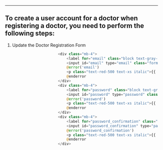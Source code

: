 --------------------------------------------------------------------------------------------------------------
**To create a user account for a doctor when registering a doctor, you need to perform the following steps:**
--------------------------------------------------------------------------------------------------------------
1. Update the Doctor Registration Form
   ```php
                        <div class="mb-4">
                            <label for="email" class="block text-gray-700 text-sm font-bold mb-2">{{ __('Email') }}</label>
                            <input id="email" type="email" class="form-input rounded-md shadow-sm mt-1 block w-full" name="email" value="{{ old('email') }}" required>
                            @error('email')
                            <p class="text-red-500 text-xs italic">{{ $message }}</p>
                            @enderror
                        </div>
                        <div class="mb-4">
                            <label for="password" class="block text-gray-700 text-sm font-bold mb-2">{{ __('Password') }}</label>
                            <input id="password" type="password" class="form-input rounded-md shadow-sm mt-1 block w-full" name="password" required>
                            @error('password')
                            <p class="text-red-500 text-xs italic">{{ $message }}</p>
                            @enderror
                        </div>
                        <div class="mb-4">
                            <label for="password_confirmation" class="block text-gray-700 text-sm font-bold mb-2">{{ __('Confirm Password') }}</label>
                            <input id="password_confirmation" type="password" class="form-input rounded-md shadow-sm mt-1 block w-full" name="password_confirmation" required>
                            @error('password_confirmation')
                            <p class="text-red-500 text-xs italic">{{ $message }}</p>
                            @enderror
                        </div>
   ```
